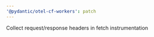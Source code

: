 ```yaml
---
'@pydantic/otel-cf-workers': patch
---
```


Collect request/response headers in fetch instrumentation
